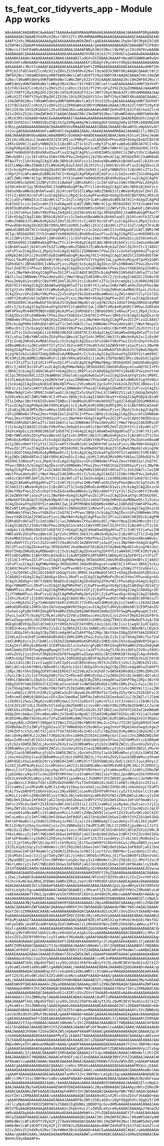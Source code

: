# ts_feat_cor_tidyverts_app - Module App works

    WAoAAAACAAQABQACAwAAAAITAAAAAwAAAhMAAAAMAAAAEAAAAAEABAAJAAAAA0FDRgAAABAA
    AAABAAQACQAAABJhdXRvX2Nvcl9hY2Zfc3RhdHMAAAMNAAAAAQAAAAAAAAQCAAAAAQAEAAkA
    AAAFY2xhc3MAAAAQAAAAAgAEAAkAAAAHaW50ZWdlcgAEAAkAAAAWc2hpbnlBY3Rpb25CdXR0
    b25WYWx1ZQAAAP4AAAAQAAAAAQAEAAkAAAAAAAAA/gAAABAAAAABAAQACQAAABNTY2F0dGVy
    IGNvcnJlbGF0aW9uAAAAEAAAAAEABAAJAAAAFWNyb3NzX2Nvcl9wYWlyc19zdGF0cwAAABAA
    AAABAAQACQAAAAAAAAAQAAAAAQAEAAkAAAAQYXV0b19jb3Jfc2V0dGluZwAAAw0AAAABAAAA
    AAAABAIAAAH/AAAAEAAAAAIABAAJAAAAB2ludGVnZXIABAAJAAAAFnNoaW55QWN0aW9uQnV0
    dG9uVmFsdWUAAAD+AAAAEAAAAAEABAAJAAAAEEF1dG8gY29ycmVsYXRpb24AAAAQAAAAAQAE
    AAkAAAAFc3RvY2sAAAQCAAAAAQAEAAkAAAAFbmFtZXMAAAAQAAAADAAEAAkAAAAwdHNfZmVh
    dF9jb3JfdGlkeXZlcnRzX21vZHVsZS1hdXRvX2Nvcl9zaG93X3N0YXRzAAQACQAAACt0c19m
    ZWF0X2Nvcl90aWR5dmVydHNfbW9kdWxlLWF1dG9fY29yX3N0YXRzAAQACQAAACh0c19mZWF0
    X2Nvcl90aWR5dmVydHNfbW9kdWxlLWNsZWFyX2ZvY3VzAAQACQAAADJ0c19mZWF0X2Nvcl90
    aWR5dmVydHNfbW9kdWxlLWNyb3NzX2Nvcl9iYXNlX3NlcmllcwAEAAkAAAA1dHNfZmVhdF9j
    b3JfdGlkeXZlcnRzX21vZHVsZS1jcm9zc19jb3JfY29tcGFyZV9zZXJpZXMABAAJAAAAMXRz
    X2ZlYXRfY29yX3RpZHl2ZXJ0c19tb2R1bGUtY3Jvc3NfY29yX3Nob3dfc3RhdHMABAAJAAAA
    LHRzX2ZlYXRfY29yX3RpZHl2ZXJ0c19tb2R1bGUtY3Jvc3NfY29yX3N0YXRzAAQACQAAACZ0
    c19mZWF0X2Nvcl90aWR5dmVydHNfbW9kdWxlLWZvY3VzX3ZhcgAEAAkAAAApdHNfZmVhdF9j
    b3JfdGlkeXZlcnRzX21vZHVsZS1zZXR0aW5nX3RhYnMABAAJAAAAJ3RzX2ZlYXRfY29yX3Rp
    ZHl2ZXJ0c19tb2R1bGUtc2hvd19mb2N1cwAEAAkAAAAndHNfZmVhdF9jb3JfdGlkeXZlcnRz
    X21vZHVsZS10c19mZWF0dXJlAAQACQAAACR0c19mZWF0X2Nvcl90aWR5dmVydHNfbW9kdWxl
    LXRzX3R5cGUAAAD+AAACEwAAAAMAAAITAAAAAwAAABAAAAABAAQACQAAAERQbGVhc2UgY2hv
    b3NlIGF0IGxlYXN0IG9uZSBzZXJpZXMgaW4gYWJvdmUgdGFibGUgZm9yIEFDRi9QQUNGIHBs
    b3RzLgAAABAAAAABAAQACQAAAAROVUxMAAAAEAAAAAIABAAJAAAAEnNoaW55LnNpbGVudC5l
    cnJvcgAEAAkAAAAKdmFsaWRhdGlvbgAABAIAAAL/AAAAEAAAAAMABAAJAAAAB21lc3NhZ2UA
    BAAJAAAABGNhbGwABAAJAAAABHR5cGUAAAD+AAADEAAAAAEABAAJAAAj63sieCI6eyJmaWx0
    ZXIiOiJ0b3AiLCJmaWx0ZXJIVE1MIjoiPHRyPlxuICA8dGQ+PFwvdGQ+XG4gIDx0ZCBkYXRh
    LXR5cGU9XCJjaGFyYWN0ZXJcIiBzdHlsZT1cInZlcnRpY2FsLWFsaWduOiB0b3A7XCI+XG4g
    ICAgPGRpdiBjbGFzcz1cImZvcm0tZ3JvdXAgaGFzLWZlZWRiYWNrXCIgc3R5bGU9XCJtYXJn
    aW4tYm90dG9tOiBhdXRvO1wiPlxuICAgICAgPGlucHV0IHR5cGU9XCJzZWFyY2hcIiBwbGFj
    ZWhvbGRlcj1cIkFsbFwiIGNsYXNzPVwiZm9ybS1jb250cm9sXCIgc3R5bGU9XCJ3aWR0aDog
    MTAwJTtcIi8+XG4gICAgICA8c3BhbiBjbGFzcz1cImdseXBoaWNvbiBnbHlwaGljb24tcmVt
    b3ZlLWNpcmNsZSBmb3JtLWNvbnRyb2wtZmVlZGJhY2tcIj48XC9zcGFuPlxuICAgIDxcL2Rp
    dj5cbiAgPFwvdGQ+XG4gIDx0ZCBkYXRhLXR5cGU9XCJjaGFyYWN0ZXJcIiBzdHlsZT1cInZl
    cnRpY2FsLWFsaWduOiB0b3A7XCI+XG4gICAgPGRpdiBjbGFzcz1cImZvcm0tZ3JvdXAgaGFz
    LWZlZWRiYWNrXCIgc3R5bGU9XCJtYXJnaW4tYm90dG9tOiBhdXRvO1wiPlxuICAgICAgPGlu
    cHV0IHR5cGU9XCJzZWFyY2hcIiBwbGFjZWhvbGRlcj1cIkFsbFwiIGNsYXNzPVwiZm9ybS1j
    b250cm9sXCIgc3R5bGU9XCJ3aWR0aDogMTAwJTtcIi8+XG4gICAgICA8c3BhbiBjbGFzcz1c
    ImdseXBoaWNvbiBnbHlwaGljb24tcmVtb3ZlLWNpcmNsZSBmb3JtLWNvbnRyb2wtZmVlZGJh
    Y2tcIj48XC9zcGFuPlxuICAgIDxcL2Rpdj5cbiAgPFwvdGQ+XG4gIDx0ZCBkYXRhLXR5cGU9
    XCJjaGFyYWN0ZXJcIiBzdHlsZT1cInZlcnRpY2FsLWFsaWduOiB0b3A7XCI+XG4gICAgPGRp
    diBjbGFzcz1cImZvcm0tZ3JvdXAgaGFzLWZlZWRiYWNrXCIgc3R5bGU9XCJtYXJnaW4tYm90
    dG9tOiBhdXRvO1wiPlxuICAgICAgPGlucHV0IHR5cGU9XCJzZWFyY2hcIiBwbGFjZWhvbGRl
    cj1cIkFsbFwiIGNsYXNzPVwiZm9ybS1jb250cm9sXCIgc3R5bGU9XCJ3aWR0aDogMTAwJTtc
    Ii8+XG4gICAgICA8c3BhbiBjbGFzcz1cImdseXBoaWNvbiBnbHlwaGljb24tcmVtb3ZlLWNp
    cmNsZSBmb3JtLWNvbnRyb2wtZmVlZGJhY2tcIj48XC9zcGFuPlxuICAgIDxcL2Rpdj5cbiAg
    PFwvdGQ+XG4gIDx0ZCBkYXRhLXR5cGU9XCJudW1iZXJcIiBzdHlsZT1cInZlcnRpY2FsLWFs
    aWduOiB0b3A7XCI+XG4gICAgPGRpdiBjbGFzcz1cImZvcm0tZ3JvdXAgaGFzLWZlZWRiYWNr
    XCIgc3R5bGU9XCJtYXJnaW4tYm90dG9tOiBhdXRvO1wiPlxuICAgICAgPGlucHV0IHR5cGU9
    XCJzZWFyY2hcIiBwbGFjZWhvbGRlcj1cIkFsbFwiIGNsYXNzPVwiZm9ybS1jb250cm9sXCIg
    c3R5bGU9XCJ3aWR0aDogMTAwJTtcIi8+XG4gICAgICA8c3BhbiBjbGFzcz1cImdseXBoaWNv
    biBnbHlwaGljb24tcmVtb3ZlLWNpcmNsZSBmb3JtLWNvbnRyb2wtZmVlZGJhY2tcIj48XC9z
    cGFuPlxuICAgIDxcL2Rpdj5cbiAgICA8ZGl2IHN0eWxlPVwiZGlzcGxheTogbm9uZTsgcG9z
    aXRpb246IGFic29sdXRlOyB3aWR0aDogMjAwcHg7XCI+XG4gICAgICA8ZGl2IGRhdGEtbWlu
    PVwiLTAuMTg4NTIyODUxNjY3Njc4XCIgZGF0YS1tYXg9XCIwLjgzMzkyMzgzOTgxMjQ1NFwi
    IGRhdGEtc2NhbGU9XCIxNVwiPjxcL2Rpdj5cbiAgICAgIDxzcGFuIHN0eWxlPVwiZmxvYXQ6
    IGxlZnQ7XCI+PFwvc3Bhbj5cbiAgICAgIDxzcGFuIHN0eWxlPVwiZmxvYXQ6IHJpZ2h0O1wi
    PjxcL3NwYW4+XG4gICAgPFwvZGl2PlxuICA8XC90ZD5cbiAgPHRkIGRhdGEtdHlwZT1cIm51
    bWJlclwiIHN0eWxlPVwidmVydGljYWwtYWxpZ246IHRvcDtcIj5cbiAgICA8ZGl2IGNsYXNz
    PVwiZm9ybS1ncm91cCBoYXMtZmVlZGJhY2tcIiBzdHlsZT1cIm1hcmdpbi1ib3R0b206IGF1
    dG87XCI+XG4gICAgICA8aW5wdXQgdHlwZT1cInNlYXJjaFwiIHBsYWNlaG9sZGVyPVwiQWxs
    XCIgY2xhc3M9XCJmb3JtLWNvbnRyb2xcIiBzdHlsZT1cIndpZHRoOiAxMDAlO1wiLz5cbiAg
    ICAgIDxzcGFuIGNsYXNzPVwiZ2x5cGhpY29uIGdseXBoaWNvbi1yZW1vdmUtY2lyY2xlIGZv
    cm0tY29udHJvbC1mZWVkYmFja1wiPjxcL3NwYW4+XG4gICAgPFwvZGl2PlxuICAgIDxkaXYg
    c3R5bGU9XCJkaXNwbGF5OiBub25lOyBwb3NpdGlvbjogYWJzb2x1dGU7IHdpZHRoOiAyMDBw
    eDtcIj5cbiAgICAgIDxkaXYgZGF0YS1taW49XCIwLjI0NTIxMzAxMjA5MjY3MVwiIGRhdGEt
    bWF4PVwiMS44NTM3NDYxODEyNzAzMlwiIGRhdGEtc2NhbGU9XCIxNVwiPjxcL2Rpdj5cbiAg
    ICAgIDxzcGFuIHN0eWxlPVwiZmxvYXQ6IGxlZnQ7XCI+PFwvc3Bhbj5cbiAgICAgIDxzcGFu
    IHN0eWxlPVwiZmxvYXQ6IHJpZ2h0O1wiPjxcL3NwYW4+XG4gICAgPFwvZGl2PlxuICA8XC90
    ZD5cbiAgPHRkIGRhdGEtdHlwZT1cIm51bWJlclwiIHN0eWxlPVwidmVydGljYWwtYWxpZ246
    IHRvcDtcIj5cbiAgICA8ZGl2IGNsYXNzPVwiZm9ybS1ncm91cCBoYXMtZmVlZGJhY2tcIiBz
    dHlsZT1cIm1hcmdpbi1ib3R0b206IGF1dG87XCI+XG4gICAgICA8aW5wdXQgdHlwZT1cInNl
    YXJjaFwiIHBsYWNlaG9sZGVyPVwiQWxsXCIgY2xhc3M9XCJmb3JtLWNvbnRyb2xcIiBzdHls
    ZT1cIndpZHRoOiAxMDAlO1wiLz5cbiAgICAgIDxzcGFuIGNsYXNzPVwiZ2x5cGhpY29uIGds
    eXBoaWNvbi1yZW1vdmUtY2lyY2xlIGZvcm0tY29udHJvbC1mZWVkYmFja1wiPjxcL3NwYW4+
    XG4gICAgPFwvZGl2PlxuICAgIDxkaXYgc3R5bGU9XCJkaXNwbGF5OiBub25lOyBwb3NpdGlv
    bjogYWJzb2x1dGU7IHdpZHRoOiAyMDBweDtcIj5cbiAgICAgIDxkaXYgZGF0YS1taW49XCIt
    MC43MjE2NjA0MDIzNDk4MjFcIiBkYXRhLW1heD1cIjAuMjI5OTQxNDI3MjczNzQ5XCIgZGF0
    YS1zY2FsZT1cIjE1XCI+PFwvZGl2PlxuICAgICAgPHNwYW4gc3R5bGU9XCJmbG9hdDogbGVm
    dDtcIj48XC9zcGFuPlxuICAgICAgPHNwYW4gc3R5bGU9XCJmbG9hdDogcmlnaHQ7XCI+PFwv
    c3Bhbj5cbiAgICA8XC9kaXY+XG4gIDxcL3RkPlxuICA8dGQgZGF0YS10eXBlPVwibnVtYmVy
    XCIgc3R5bGU9XCJ2ZXJ0aWNhbC1hbGlnbjogdG9wO1wiPlxuICAgIDxkaXYgY2xhc3M9XCJm
    b3JtLWdyb3VwIGhhcy1mZWVkYmFja1wiIHN0eWxlPVwibWFyZ2luLWJvdHRvbTogYXV0bztc
    Ij5cbiAgICAgIDxpbnB1dCB0eXBlPVwic2VhcmNoXCIgcGxhY2Vob2xkZXI9XCJBbGxcIiBj
    bGFzcz1cImZvcm0tY29udHJvbFwiIHN0eWxlPVwid2lkdGg6IDEwMCU7XCIvPlxuICAgICAg
    PHNwYW4gY2xhc3M9XCJnbHlwaGljb24gZ2x5cGhpY29uLXJlbW92ZS1jaXJjbGUgZm9ybS1j
    b250cm9sLWZlZWRiYWNrXCI+PFwvc3Bhbj5cbiAgICA8XC9kaXY+XG4gICAgPGRpdiBzdHls
    ZT1cImRpc3BsYXk6IG5vbmU7IHBvc2l0aW9uOiBhYnNvbHV0ZTsgd2lkdGg6IDIwMHB4O1wi
    PlxuICAgICAgPGRpdiBkYXRhLW1pbj1cIjAuMjAzMjE0NjQzMTg3MjJcIiBkYXRhLW1heD1c
    IjEuNjg3NjA3MTk2NzcwNVwiIGRhdGEtc2NhbGU9XCIxNVwiPjxcL2Rpdj5cbiAgICAgIDxz
    cGFuIHN0eWxlPVwiZmxvYXQ6IGxlZnQ7XCI+PFwvc3Bhbj5cbiAgICAgIDxzcGFuIHN0eWxl
    PVwiZmxvYXQ6IHJpZ2h0O1wiPjxcL3NwYW4+XG4gICAgPFwvZGl2PlxuICA8XC90ZD5cbiAg
    PHRkIGRhdGEtdHlwZT1cIm51bWJlclwiIHN0eWxlPVwidmVydGljYWwtYWxpZ246IHRvcDtc
    Ij5cbiAgICA8ZGl2IGNsYXNzPVwiZm9ybS1ncm91cCBoYXMtZmVlZGJhY2tcIiBzdHlsZT1c
    Im1hcmdpbi1ib3R0b206IGF1dG87XCI+XG4gICAgICA8aW5wdXQgdHlwZT1cInNlYXJjaFwi
    IHBsYWNlaG9sZGVyPVwiQWxsXCIgY2xhc3M9XCJmb3JtLWNvbnRyb2xcIiBzdHlsZT1cIndp
    ZHRoOiAxMDAlO1wiLz5cbiAgICAgIDxzcGFuIGNsYXNzPVwiZ2x5cGhpY29uIGdseXBoaWNv
    bi1yZW1vdmUtY2lyY2xlIGZvcm0tY29udHJvbC1mZWVkYmFja1wiPjxcL3NwYW4+XG4gICAg
    PFwvZGl2PlxuICAgIDxkaXYgc3R5bGU9XCJkaXNwbGF5OiBub25lOyBwb3NpdGlvbjogYWJz
    b2x1dGU7IHdpZHRoOiAyMDBweDtcIj5cbiAgICAgIDxkaXYgZGF0YS1taW49XCItMC44NjY5
    Mjg1NDc1NDk4NTdcIiBkYXRhLW1heD1cIi0wLjAzMjIzMzA2Mzk0MzY4N1wiIGRhdGEtc2Nh
    bGU9XCIxNVwiPjxcL2Rpdj5cbiAgICAgIDxzcGFuIHN0eWxlPVwiZmxvYXQ6IGxlZnQ7XCI+
    PFwvc3Bhbj5cbiAgICAgIDxzcGFuIHN0eWxlPVwiZmxvYXQ6IHJpZ2h0O1wiPjxcL3NwYW4+
    XG4gICAgPFwvZGl2PlxuICA8XC90ZD5cbiAgPHRkIGRhdGEtdHlwZT1cIm51bWJlclwiIHN0
    eWxlPVwidmVydGljYWwtYWxpZ246IHRvcDtcIj5cbiAgICA8ZGl2IGNsYXNzPVwiZm9ybS1n
    cm91cCBoYXMtZmVlZGJhY2tcIiBzdHlsZT1cIm1hcmdpbi1ib3R0b206IGF1dG87XCI+XG4g
    ICAgICA8aW5wdXQgdHlwZT1cInNlYXJjaFwiIHBsYWNlaG9sZGVyPVwiQWxsXCIgY2xhc3M9
    XCJmb3JtLWNvbnRyb2xcIiBzdHlsZT1cIndpZHRoOiAxMDAlO1wiLz5cbiAgICAgIDxzcGFu
    IGNsYXNzPVwiZ2x5cGhpY29uIGdseXBoaWNvbi1yZW1vdmUtY2lyY2xlIGZvcm0tY29udHJv
    bC1mZWVkYmFja1wiPjxcL3NwYW4+XG4gICAgPFwvZGl2PlxuICAgIDxkaXYgc3R5bGU9XCJk
    aXNwbGF5OiBub25lOyBwb3NpdGlvbjogYWJzb2x1dGU7IHdpZHRoOiAyMDBweDtcIj5cbiAg
    ICAgIDxkaXYgZGF0YS1taW49XCIwLjExMTM5NDk5ODQ0Nzk0NFwiIGRhdGEtbWF4PVwiMi4y
    MDIxNTIxMjgyMDc3NlwiIGRhdGEtc2NhbGU9XCIxNVwiPjxcL2Rpdj5cbiAgICAgIDxzcGFu
    IHN0eWxlPVwiZmxvYXQ6IGxlZnQ7XCI+PFwvc3Bhbj5cbiAgICAgIDxzcGFuIHN0eWxlPVwi
    ZmxvYXQ6IHJpZ2h0O1wiPjxcL3NwYW4+XG4gICAgPFwvZGl2PlxuICA8XC90ZD5cbiAgPHRk
    IGRhdGEtdHlwZT1cIm51bWJlclwiIHN0eWxlPVwidmVydGljYWwtYWxpZ246IHRvcDtcIj5c
    biAgICA8ZGl2IGNsYXNzPVwiZm9ybS1ncm91cCBoYXMtZmVlZGJhY2tcIiBzdHlsZT1cIm1h
    cmdpbi1ib3R0b206IGF1dG87XCI+XG4gICAgICA8aW5wdXQgdHlwZT1cInNlYXJjaFwiIHBs
    YWNlaG9sZGVyPVwiQWxsXCIgY2xhc3M9XCJmb3JtLWNvbnRyb2xcIiBzdHlsZT1cIndpZHRo
    OiAxMDAlO1wiLz5cbiAgICAgIDxzcGFuIGNsYXNzPVwiZ2x5cGhpY29uIGdseXBoaWNvbi1y
    ZW1vdmUtY2lyY2xlIGZvcm0tY29udHJvbC1mZWVkYmFja1wiPjxcL3NwYW4+XG4gICAgPFwv
    ZGl2PlxuICAgIDxkaXYgc3R5bGU9XCJkaXNwbGF5OiBub25lOyBwb3NpdGlvbjogYWJzb2x1
    dGU7IHdpZHRoOiAyMDBweDtcIj5cbiAgICAgIDxkaXYgZGF0YS1taW49XCItMC41MzYyNjkw
    MTE1ODIwMDRcIiBkYXRhLW1heD1cIjAuNTQ4NTk1MTk0MTk1NDUyXCIgZGF0YS1zY2FsZT1c
    IjE1XCI+PFwvZGl2PlxuICAgICAgPHNwYW4gc3R5bGU9XCJmbG9hdDogbGVmdDtcIj48XC9z
    cGFuPlxuICAgICAgPHNwYW4gc3R5bGU9XCJmbG9hdDogcmlnaHQ7XCI+PFwvc3Bhbj5cbiAg
    ICA8XC9kaXY+XG4gIDxcL3RkPlxuPFwvdHI+IiwiZXh0ZW5zaW9ucyI6WyJTY3JvbGxlciJd
    LCJjb250YWluZXIiOiI8dGFibGUgY2xhc3M9XCJkaXNwbGF5XCI+XG4gIDx0aGVhZD5cbiAg
    ICA8dHI+XG4gICAgICA8dGg+IDxcL3RoPlxuICAgICAgPHRoPnZhcmlhYmxlPFwvdGg+XG4g
    ICAgICA8dGg+c3RrY2Q8XC90aD5cbiAgICAgIDx0aD5pZF9uYW1lPFwvdGg+XG4gICAgICA8
    dGg+YWNmMTxcL3RoPlxuICAgICAgPHRoPmFjZjEwPFwvdGg+XG4gICAgICA8dGg+ZGlmZjFf
    YWNmMTxcL3RoPlxuICAgICAgPHRoPmRpZmYxX2FjZjEwPFwvdGg+XG4gICAgICA8dGg+ZGlm
    ZjJfYWNmMTxcL3RoPlxuICAgICAgPHRoPmRpZmYyX2FjZjEwPFwvdGg+XG4gICAgICA8dGg+
    c2Vhc29uX2FjZjE8XC90aD5cbiAgICA8XC90cj5cbiAgPFwvdGhlYWQ+XG48XC90YWJsZT4i
    LCJvcHRpb25zIjp7ImNvbHVtbkRlZnMiOlt7InRhcmdldHMiOjQsInJlbmRlciI6ImZ1bmN0
    aW9uKGRhdGEsIHR5cGUsIHJvdywgbWV0YSkge1xuICAgIHJldHVybiB0eXBlICE9PSAnZGlz
    cGxheScgPyBkYXRhIDogRFRXaWRnZXQuZm9ybWF0Um91bmQoZGF0YSwgMywgMywgXCIsXCIs
    IFwiLlwiKTtcbiAgfSJ9LHsidGFyZ2V0cyI6NSwicmVuZGVyIjoiZnVuY3Rpb24oZGF0YSwg
    dHlwZSwgcm93LCBtZXRhKSB7XG4gICAgcmV0dXJuIHR5cGUgIT09ICdkaXNwbGF5JyA/IGRh
    dGEgOiBEVFdpZGdldC5mb3JtYXRSb3VuZChkYXRhLCAzLCAzLCBcIixcIiwgXCIuXCIpO1xu
    ICB9In0seyJ0YXJnZXRzIjo2LCJyZW5kZXIiOiJmdW5jdGlvbihkYXRhLCB0eXBlLCByb3cs
    IG1ldGEpIHtcbiAgICByZXR1cm4gdHlwZSAhPT0gJ2Rpc3BsYXknID8gZGF0YSA6IERUV2lk
    Z2V0LmZvcm1hdFJvdW5kKGRhdGEsIDMsIDMsIFwiLFwiLCBcIi5cIik7XG4gIH0ifSx7InRh
    cmdldHMiOjcsInJlbmRlciI6ImZ1bmN0aW9uKGRhdGEsIHR5cGUsIHJvdywgbWV0YSkge1xu
    ICAgIHJldHVybiB0eXBlICE9PSAnZGlzcGxheScgPyBkYXRhIDogRFRXaWRnZXQuZm9ybWF0
    Um91bmQoZGF0YSwgMywgMywgXCIsXCIsIFwiLlwiKTtcbiAgfSJ9LHsidGFyZ2V0cyI6OCwi
    cmVuZGVyIjoiZnVuY3Rpb24oZGF0YSwgdHlwZSwgcm93LCBtZXRhKSB7XG4gICAgcmV0dXJu
    IHR5cGUgIT09ICdkaXNwbGF5JyA/IGRhdGEgOiBEVFdpZGdldC5mb3JtYXRSb3VuZChkYXRh
    LCAzLCAzLCBcIixcIiwgXCIuXCIpO1xuICB9In0seyJ0YXJnZXRzIjo5LCJyZW5kZXIiOiJm
    dW5jdGlvbihkYXRhLCB0eXBlLCByb3csIG1ldGEpIHtcbiAgICByZXR1cm4gdHlwZSAhPT0g
    J2Rpc3BsYXknID8gZGF0YSA6IERUV2lkZ2V0LmZvcm1hdFJvdW5kKGRhdGEsIDMsIDMsIFwi
    LFwiLCBcIi5cIik7XG4gIH0ifSx7InRhcmdldHMiOjEwLCJyZW5kZXIiOiJmdW5jdGlvbihk
    YXRhLCB0eXBlLCByb3csIG1ldGEpIHtcbiAgICByZXR1cm4gdHlwZSAhPT0gJ2Rpc3BsYXkn
    ID8gZGF0YSA6IERUV2lkZ2V0LmZvcm1hdFJvdW5kKGRhdGEsIDMsIDMsIFwiLFwiLCBcIi5c
    Iik7XG4gIH0ifSx7ImNsYXNzTmFtZSI6ImR0LWNlbnRlciJ9LHsiY2xhc3NOYW1lIjoiZHQt
    cmlnaHQiLCJ0YXJnZXRzIjpbNCw1LDYsNyw4LDksMTBdfSx7Im9yZGVyYWJsZSI6ZmFsc2Us
    InRhcmdldHMiOjB9XSwicGFnZUxlbmd0aCI6MTAsImRvbSI6Imx0aXIiLCJkZWZlclJlbmRl
    ciI6dHJ1ZSwic2Nyb2xsWSI6MjUwLCJzY3JvbGxYIjp0cnVlLCJzY3JvbGxlciI6dHJ1ZSwi
    b3JkZXIiOltdLCJhdXRvV2lkdGgiOmZhbHNlLCJvcmRlckNsYXNzZXMiOmZhbHNlLCJvcmRl
    ckNlbGxzVG9wIjp0cnVlLCJhamF4Ijp7InR5cGUiOiJQT1NUIiwiZGF0YSI6ImZ1bmN0aW9u
    KGQpIHtcbmQuc2VhcmNoLmNhc2VJbnNlbnNpdGl2ZSA9IHRydWU7XG5kLnNlYXJjaC5zbWFy
    dCA9IHRydWU7XG5kLmVzY2FwZSA9IHRydWU7XG52YXIgZW5jb2RlQW1wID0gZnVuY3Rpb24o
    eCkgeyB4LnZhbHVlID0geC52YWx1ZS5yZXBsYWNlKC8mL2csIFwiJTI2XCIpOyB9XG5lbmNv
    ZGVBbXAoZC5zZWFyY2gpO1xuJC5lYWNoKGQuY29sdW1ucywgZnVuY3Rpb24oaSwgdikge2Vu
    Y29kZUFtcCh2LnNlYXJjaCk7fSk7XG59In0sInNlcnZlclNpZGUiOnRydWUsInByb2Nlc3Np
    bmciOnRydWV9LCJzZWxlY3Rpb24iOnsibW9kZSI6Im11bHRpcGxlIiwic2VsZWN0ZWQiOm51
    bGwsInRhcmdldCI6InJvdyIsInNlbGVjdGFibGUiOm51bGx9fSwiZXZhbHMiOlsib3B0aW9u
    cy5jb2x1bW5EZWZzLjAucmVuZGVyIiwib3B0aW9ucy5jb2x1bW5EZWZzLjEucmVuZGVyIiwi
    b3B0aW9ucy5jb2x1bW5EZWZzLjIucmVuZGVyIiwib3B0aW9ucy5jb2x1bW5EZWZzLjMucmVu
    ZGVyIiwib3B0aW9ucy5jb2x1bW5EZWZzLjQucmVuZGVyIiwib3B0aW9ucy5jb2x1bW5EZWZz
    LjUucmVuZGVyIiwib3B0aW9ucy5jb2x1bW5EZWZzLjYucmVuZGVyIiwib3B0aW9ucy5hamF4
    LmRhdGEiXSwianNIb29rcyI6W10sImRlcHMiOlt7Im5hbWUiOiJkdC1jb3JlIiwidmVyc2lv
    biI6IjEuMTAuMjAiLCJzcmMiOnsiaHJlZiI6ImR0LWNvcmUtMS4xMC4yMCJ9LCJtZXRhIjpu
    dWxsLCJzY3JpcHQiOiJqcy9qcXVlcnkuZGF0YVRhYmxlcy5taW4uanMiLCJzdHlsZXNoZWV0
    IjpbImNzcy9qcXVlcnkuZGF0YVRhYmxlcy5taW4uY3NzIiwiY3NzL2pxdWVyeS5kYXRhVGFi
    bGVzLmV4dHJhLmNzcyJdLCJoZWFkIjpudWxsLCJhdHRhY2htZW50IjpudWxsLCJwYWNrYWdl
    IjpudWxsLCJhbGxfZmlsZXMiOmZhbHNlfSx7Im5hbWUiOiJkdC1leHQtc2Nyb2xsZXIiLCJ2
    ZXJzaW9uIjoiMS4xMC4yMCIsInNyYyI6eyJocmVmIjoiZHQtZXh0LXNjcm9sbGVyLTEuMTAu
    MjAifSwibWV0YSI6bnVsbCwic2NyaXB0IjoianMvZGF0YVRhYmxlcy5zY3JvbGxlci5taW4u
    anMiLCJzdHlsZXNoZWV0IjoiY3NzL3Njcm9sbGVyLmRhdGFUYWJsZXMubWluLmNzcyIsImhl
    YWQiOm51bGwsImF0dGFjaG1lbnQiOm51bGwsInBhY2thZ2UiOm51bGwsImFsbF9maWxlcyI6
    ZmFsc2V9LHsibmFtZSI6Im5vdWlzbGlkZXIiLCJ2ZXJzaW9uIjoiNy4wLjEwIiwic3JjIjp7
    ImhyZWYiOiJub3Vpc2xpZGVyLTcuMC4xMCJ9LCJtZXRhIjpudWxsLCJzY3JpcHQiOiJqcXVl
    cnkubm91aXNsaWRlci5taW4uanMiLCJzdHlsZXNoZWV0IjoianF1ZXJ5Lm5vdWlzbGlkZXIu
    bWluLmNzcyIsImhlYWQiOm51bGwsImF0dGFjaG1lbnQiOm51bGwsInBhY2thZ2UiOm51bGws
    ImFsbF9maWxlcyI6dHJ1ZX0seyJuYW1lIjoic2VsZWN0aXplIiwidmVyc2lvbiI6IjAuMTIu
    MCIsInNyYyI6eyJocmVmIjoic2VsZWN0aXplLTAuMTIuMCJ9LCJtZXRhIjpudWxsLCJzY3Jp
    cHQiOiJzZWxlY3RpemUubWluLmpzIiwic3R5bGVzaGVldCI6InNlbGVjdGl6ZS5ib290c3Ry
    YXAzLmNzcyIsImhlYWQiOm51bGwsImF0dGFjaG1lbnQiOm51bGwsInBhY2thZ2UiOm51bGws
    ImFsbF9maWxlcyI6dHJ1ZX0seyJuYW1lIjoianF1ZXJ5IiwidmVyc2lvbiI6IjMuNS4xIiwi
    c3JjIjp7ImhyZWYiOiJqcXVlcnktMy41LjEifSwibWV0YSI6bnVsbCwic2NyaXB0IjoianF1
    ZXJ5Lm1pbi5qcyIsInN0eWxlc2hlZXQiOm51bGwsImhlYWQiOm51bGwsImF0dGFjaG1lbnQi
    Om51bGwsImFsbF9maWxlcyI6dHJ1ZX0seyJuYW1lIjoiY3Jvc3N0YWxrIiwidmVyc2lvbiI6
    IjEuMS4xIiwic3JjIjp7ImhyZWYiOiJjcm9zc3RhbGstMS4xLjEifSwibWV0YSI6bnVsbCwi
    c2NyaXB0IjoianMvY3Jvc3N0YWxrLm1pbi5qcyIsInN0eWxlc2hlZXQiOiJjc3MvY3Jvc3N0
    YWxrLmNzcyIsImhlYWQiOm51bGwsImF0dGFjaG1lbnQiOm51bGwsImFsbF9maWxlcyI6dHJ1
    ZX1dfQAABAIAAAH/AAAAEAAAAAEABAAJAAAABGpzb24AAAQCAAAAAQAEAAkAAAAEZGVwcwAA
    ABMAAAAGAAADEwAAAAoAAAAQAAAAAQAEAAkAAAAHZHQtY29yZQAAABAAAAABAAQACQAAAAcx
    LjEwLjIwAAACEwAAAAEAAAAQAAAAAQAEAAkAAAA/WTovU2l0ZV9saWJzL1IvZ2xvYmFsX2xp
    YnJhcnkvNC4wL0RUL2h0bWx3aWRnZXRzL2xpYi9kYXRhdGFibGVzAAAEAgAAAv8AAAAQAAAA
    AQAEAAkAAAAEZmlsZQAAAP4AAAD+AAAAEAAAAAEABAAJAAAAG2pzL2pxdWVyeS5kYXRhVGFi
    bGVzLm1pbi5qcwAAABAAAAACAAQACQAAAB1jc3MvanF1ZXJ5LmRhdGFUYWJsZXMubWluLmNz
    cwAEAAkAAAAfY3NzL2pxdWVyeS5kYXRhVGFibGVzLmV4dHJhLmNzcwAAAP4AAAD+AAAA/gAA
    AAoAAAABAAAAAAAABAIAAAL/AAAAEAAAAAoABAAJAAAABG5hbWUABAAJAAAAB3ZlcnNpb24A
    BAAJAAAAA3NyYwAEAAkAAAAEbWV0YQAEAAkAAAAGc2NyaXB0AAQACQAAAApzdHlsZXNoZWV0
    AAQACQAAAARoZWFkAAQACQAAAAphdHRhY2htZW50AAQACQAAAAdwYWNrYWdlAAQACQAAAAlh
    bGxfZmlsZXMAAAQCAAAB/wAAABAAAAABAAQACQAAAA9odG1sX2RlcGVuZGVuY3kAAAD+AAAD
    EwAAAAoAAAAQAAAAAQAEAAkAAAAPZHQtZXh0LXNjcm9sbGVyAAAAEAAAAAEABAAJAAAABzEu
    MTAuMjAAAAITAAAAAQAAABAAAAABAAQACQAAAFNZOi9TaXRlX2xpYnMvUi9nbG9iYWxfbGli
    cmFyeS80LjAvRFQvaHRtbHdpZGdldHMvbGliL2RhdGF0YWJsZXMtZXh0ZW5zaW9ucy9TY3Jv
    bGxlcgAABAIAAAL/AAAAEAAAAAEABAAJAAAABGZpbGUAAAD+AAAA/gAAABAAAAABAAQACQAA
    AB1qcy9kYXRhVGFibGVzLnNjcm9sbGVyLm1pbi5qcwAAABAAAAABAAQACQAAAB9jc3Mvc2Ny
    b2xsZXIuZGF0YVRhYmxlcy5taW4uY3NzAAAA/gAAAP4AAAD+AAAACgAAAAEAAAAAAAAEAgAA
    Av8AAAAQAAAACgAEAAkAAAAEbmFtZQAEAAkAAAAHdmVyc2lvbgAEAAkAAAADc3JjAAQACQAA
    AARtZXRhAAQACQAAAAZzY3JpcHQABAAJAAAACnN0eWxlc2hlZXQABAAJAAAABGhlYWQABAAJ
    AAAACmF0dGFjaG1lbnQABAAJAAAAB3BhY2thZ2UABAAJAAAACWFsbF9maWxlcwAABAIAAAH/
    AAAAEAAAAAEABAAJAAAAD2h0bWxfZGVwZW5kZW5jeQAAAP4AAAMTAAAACgAAABAAAAABAAQA
    CQAAAApub3Vpc2xpZGVyAAAAEAAAAAEABAAJAAAABjcuMC4xMAAAAhMAAAABAAAAEAAAAAEA
    BAAJAAAAP1k6L1NpdGVfbGlicy9SL2dsb2JhbF9saWJyYXJ5LzQuMC9EVC9odG1sd2lkZ2V0
    cy9saWIvbm91aXNsaWRlcgAABAIAAAL/AAAAEAAAAAEABAAJAAAABGZpbGUAAAD+AAAA/gAA
    ABAAAAABAAQACQAAABhqcXVlcnkubm91aXNsaWRlci5taW4uanMAAAAQAAAAAQAEAAkAAAAZ
    anF1ZXJ5Lm5vdWlzbGlkZXIubWluLmNzcwAAAP4AAAD+AAAA/gAAAAoAAAABAAAAAQAABAIA
    AAL/AAAAEAAAAAoABAAJAAAABG5hbWUABAAJAAAAB3ZlcnNpb24ABAAJAAAAA3NyYwAEAAkA
    AAAEbWV0YQAEAAkAAAAGc2NyaXB0AAQACQAAAApzdHlsZXNoZWV0AAQACQAAAARoZWFkAAQA
    CQAAAAphdHRhY2htZW50AAQACQAAAAdwYWNrYWdlAAQACQAAAAlhbGxfZmlsZXMAAAQCAAAB
    /wAAABAAAAABAAQACQAAAA9odG1sX2RlcGVuZGVuY3kAAAD+AAADEwAAAAoAAAAQAAAAAQAE
    AAkAAAAJc2VsZWN0aXplAAAAEAAAAAEABAAJAAAABjAuMTIuMAAAAhMAAAABAAAAEAAAAAEA
    BAAJAAAAPlk6L1NpdGVfbGlicy9SL2dsb2JhbF9saWJyYXJ5LzQuMC9EVC9odG1sd2lkZ2V0
    cy9saWIvc2VsZWN0aXplAAAEAgAAAv8AAAAQAAAAAQAEAAkAAAAEZmlsZQAAAP4AAAD+AAAA
    EAAAAAEABAAJAAAAEHNlbGVjdGl6ZS5taW4uanMAAAAQAAAAAQAEAAkAAAAYc2VsZWN0aXpl
    LmJvb3RzdHJhcDMuY3NzAAAA/gAAAP4AAAD+AAAACgAAAAEAAAABAAAEAgAAAv8AAAAQAAAA
    CgAEAAkAAAAEbmFtZQAEAAkAAAAHdmVyc2lvbgAEAAkAAAADc3JjAAQACQAAAARtZXRhAAQA
    CQAAAAZzY3JpcHQABAAJAAAACnN0eWxlc2hlZXQABAAJAAAABGhlYWQABAAJAAAACmF0dGFj
    aG1lbnQABAAJAAAAB3BhY2thZ2UABAAJAAAACWFsbF9maWxlcwAABAIAAAH/AAAAEAAAAAEA
    BAAJAAAAD2h0bWxfZGVwZW5kZW5jeQAAAP4AAAMTAAAACgAAABAAAAABAAQACQAAAAZqcXVl
    cnkAAAAQAAAAAQAEAAkAAAAFMy41LjEAAAITAAAAAQAAABAAAAABAAQACQAAAApsaWIvanF1
    ZXJ5AAAEAgAAAv8AAAAQAAAAAQAEAAkAAAAEZmlsZQAAAP4AAAD+AAAAEAAAAAEABAAJAAAA
    DWpxdWVyeS5taW4uanMAAAD+AAAA/gAAAP4AAAAQAAAAAQAEAAkAAAAJY3Jvc3N0YWxrAAAA
    CgAAAAEAAAABAAAEAgAAAv8AAAAQAAAACgAEAAkAAAAEbmFtZQAEAAkAAAAHdmVyc2lvbgAE
    AAkAAAADc3JjAAQACQAAAARtZXRhAAQACQAAAAZzY3JpcHQABAAJAAAACnN0eWxlc2hlZXQA
    BAAJAAAABGhlYWQABAAJAAAACmF0dGFjaG1lbnQABAAJAAAAB3BhY2thZ2UABAAJAAAACWFs
    bF9maWxlcwAABAIAAAH/AAAAEAAAAAEABAAJAAAAD2h0bWxfZGVwZW5kZW5jeQAAAP4AAAMT
    AAAACgAAABAAAAABAAQACQAAAAljcm9zc3RhbGsAAAAQAAAAAQAEAAkAAAAFMS4xLjEAAAIT
    AAAAAQAAABAAAAABAAQACQAAAAN3d3cAAAQCAAAC/wAAABAAAAABAAQACQAAAARmaWxlAAAA
    /gAAAP4AAAAQAAAAAQAEAAkAAAATanMvY3Jvc3N0YWxrLm1pbi5qcwAAABAAAAABAAQACQAA
    ABFjc3MvY3Jvc3N0YWxrLmNzcwAAAP4AAAD+AAAAEAAAAAEABAAJAAAACWNyb3NzdGFsawAA
    AAoAAAABAAAAAQAABAIAAAL/AAAAEAAAAAoABAAJAAAABG5hbWUABAAJAAAAB3ZlcnNpb24A
    BAAJAAAAA3NyYwAEAAkAAAAEbWV0YQAEAAkAAAAGc2NyaXB0AAQACQAAAApzdHlsZXNoZWV0
    AAQACQAAAARoZWFkAAQACQAAAAphdHRhY2htZW50AAQACQAAAAdwYWNrYWdlAAQACQAAAAlh
    bGxfZmlsZXMAAAQCAAAB/wAAABAAAAABAAQACQAAAA9odG1sX2RlcGVuZGVuY3kAAAD+AAAA
    /gAAAhMAAAADAAAAEAAAAAEABAAJAAAARFBsZWFzZSBjaG9vc2UgYXQgbGVhc3Qgb25lIHNl
    cmllcyBpbiBhYm92ZSB0YWJsZSBmb3IgQUNGL1BBQ0YgcGxvdHMuAAAAEAAAAAEABAAJAAAA
    BE5VTEwAAAAQAAAAAgAEAAkAAAASc2hpbnkuc2lsZW50LmVycm9yAAQACQAAAAp2YWxpZGF0
    aW9uAAAEAgAAAv8AAAAQAAAAAwAEAAkAAAAHbWVzc2FnZQAEAAkAAAAEY2FsbAAEAAkAAAAE
    dHlwZQAAAP4AAAQCAAAC/wAAABAAAAADAAQACQAAAC50c19mZWF0X2Nvcl90aWR5dmVydHNf
    bW9kdWxlLWF1dG9fY29yX2FjZl9wbG90AAQACQAAAC90c19mZWF0X2Nvcl90aWR5dmVydHNf
    bW9kdWxlLWF1dG9fY29yX2FjZl90YWJsZQAEAAkAAAAvdHNfZmVhdF9jb3JfdGlkeXZlcnRz
    X21vZHVsZS1hdXRvX2Nvcl9wYWNmX3Bsb3QAAAD+AAACEwAAAAAAAAQCAAAC/wAAABAAAAAA
    AAAA/gAABAIAAAL/AAAAEAAAAAMABAAJAAAABWlucHV0AAQACQAAAAZvdXRwdXQABAAJAAAA
    BmV4cG9ydAAAAP4=

